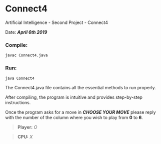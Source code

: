 # Connect4
Artificial Intelligence - Second Project - Connect4

Date: ***April 6th 2019***

### Compile:

	javac Connect4.java

### Run:

	java Connect4
  
The Connect4.java file contains all the essential methods to run properly.

After compiling, the program is intuitive and provides step-by-step instructions.

Once the program asks for a move in ***CHOOSE YOUR MOVE*** please reply with the number of the column where you wish to play from **0** to **6**.

> **Player:** *O*

> **CPU:** *X* 
